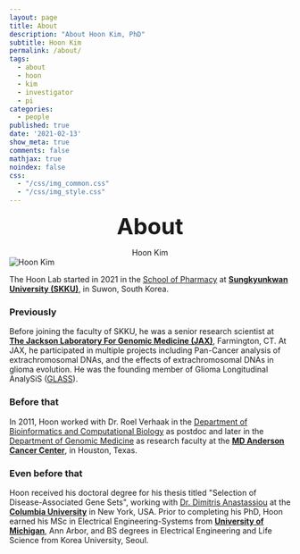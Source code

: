```yaml
---
layout: page
title: About
description: "About Hoon Kim, PhD"
subtitle: Hoon Kim
permalink: /about/
tags:
  - about
  - hoon
  - kim
  - investigator
  - pi
categories:
  - people
published: true
date: '2021-02-13'
show_meta: true
comments: false
mathjax: true
noindex: false
css:
  - "/css/img_common.css"
  - "/css/img_style.css"
---
```


<style>
.center{
  text-align: center;
}
</style>


<div class="center"><div style="font-weight: bold; font-size: 40px;">
About
</div>
<p></p>
Hoon Kim
</div>
<!-- Avoid edit from here... -->
<div class="row text-center">
<div class="col"><div class="holder smooth">
    <img src="{{ site.url }}/assets/img/people/Profile-184998_Kim_H.jpg" alt="Hoon Kim" />
</div></div>
</div>

<span class="social-icons text-center" style="padding-bottom: 1px; font-size: 4rem;"><a href="{{ site.work_profile }}" class="social-icons" title="JAX Faculty Profile"><i class="fa fa-id-card cvmeta"></i></a> <a href="{{ site.url }}/files/HoonKim-CV.pdf" class="social-icons" title="Curriculum Vitae"><i class="fa fa-graduation-cap cvmeta"></i></a> <a href="https://twitter.com/{{ site.author.twitter }}" class="social-icons" title="Tweet @wisekh6"><i class="fa fa-twitter cvmeta"></i></a></span>
<!-- until here! -->

The Hoon Lab started in 2021 in the [School of Pharmacy](https://skb.skku.edu/eng_pharm/index.do) at [**Sungkyunkwan University (SKKU)**](https://www.skku.edu/eng/index.do), in Suwon, South Korea.

### **Previously** 

Before joining the faculty of SKKU, he was a senior research scientist at [**The Jackson Laboratory For Genomic Medicine (JAX)**](https://www.jax.org/personalized-medicine/the-jackson-laboratory-for-genomic-medicine), Farmington, CT. At JAX, he participated in multiple projects including Pan-Cancer analysis of extrachromosomal DNAs, and the effects of extrachromosomal DNAs in glioma evolution. He was  the founding member of Glioma Longitudinal AnalySiS ([GLASS](https://www.glass-consortium.org/)).


### **Before that**

In 2011, Hoon worked with Dr. Roel Verhaak in the [Department of Bioinformatics and Computational Biology](http://bioinformatics.mdanderson.org) as postdoc and later in the [Department of Genomic Medicine](http://www.mdanderson.org/education-and-research/departments-programs-and-labs/departments-and-divisions/genomic-medicine/index.html) as research faculty at the [**MD Anderson Cancer Center**](http://www.mdanderson.org), in Houston, Texas. 

### **Even before that**
Hoon received his doctoral degree for his thesis titled "Selection of Disease-Associated Gene Sets", working with [Dr. Dimitris Anastassiou](https://www.ee.columbia.edu/~anastas/) at the [**Columbia University**](https://www.columbia.edu/) in New York, USA. Prior to completing his PhD, Hoon earned his MSc in Electrical Engineering-Systems from [**University of Michigan**](https://umich.edu/), Ann Arbor, and BS degrees in Electrical Engineering and Life Science from Korea University, Seoul.
